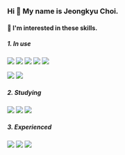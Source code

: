 ### Hi 👋 My name is Jeongkyu Choi.

#### 🌱 I'm interested in these skills.</br>
##### 1. In use</br> 
<img src="https://img.shields.io/badge/Javascript-yellow?style=plastic&logo=Javascript&logoColor=white"/> <img src="https://img.shields.io/badge/Node.js-339933?style=plastic&logo=Node.js&logoColor=white"/> <img src="https://img.shields.io/badge/Express.js-000000?style=plastic&logo=Express&logoColor=white"/> <img src="https://img.shields.io/badge/MySQL-4479A1?style=plastic&logo=MySQL&logoColor=white"/> <img src="https://img.shields.io/badge/Docker-2496ED?style=plastic&logo=Docker&logoColor=white"/> 

<img src="https://img.shields.io/badge/Python-3776AB?style=plastic&logo=Python&logoColor=white"/> <img src="https://img.shields.io/badge/ESP32-E7352C?style=plastic&logo=espressif&logoColor=white"/>

##### 2. Studying</br>
<img src="https://img.shields.io/badge/TypeScript-3178C6?style=plastic&logo=TypeScript&logoColor=white"/> <img src="https://img.shields.io/badge/Nest.js-E0234E?style=plastic&logo=NestJs&logoColor=white"/> <img src="https://img.shields.io/badge/NGINX-009639?style=plastic&logo=NGINX&logoColor=white"/> 

##### 3. Experienced</br>
<img src="https://img.shields.io/badge/PHP-777BB4?style=plastic&logo=PHP&logoColor=white"/> <img src="https://img.shields.io/badge/RaspberryPi-A22846?style=plastic&logo=RaspberryPi&logoColor=white"/> <img src="https://img.shields.io/badge/Arduino-00979D?style=plastic&logo=Arduino&logoColor=white"/> 






<!--![ClairKyu's GitHub stats](https://github-readme-stats.vercel.app/api?username=ClairKyu&show_icons=true&theme=dark)-->

<!-- ![hyp3rflow's solved.ac stats](https://github-readme-solvedac.hyp3rflow.vercel.app/api/?handle=ClairKyu)-->

